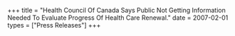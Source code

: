 +++
title = "Health Council Of Canada Says Public Not Getting Information Needed To Evaluate Progress Of Health Care Renewal."
date = 2007-02-01
types = ["Press Releases"]
+++
